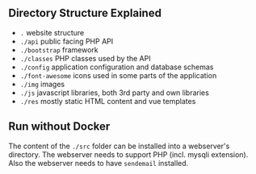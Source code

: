 ## Directory Structure Explained

- `.` website structure
- `./api` public facing PHP API
- `./bootstrap` framework
- `./classes` PHP classes used by the API
- `./config` application configuration and database schemas
- `./font-awesome` icons used in some parts of the application
- `./img` images
- `./js` javascript libraries, both 3rd party and own libraries
- `./res` mostly static HTML content and vue templates

## Run without Docker

The content of the `./src` folder can be installed into a webserver's directory. The webserver needs to support PHP (incl. mysqli extension). Also the webserver needs to have `sendemail` installed.

